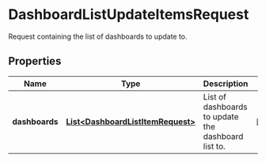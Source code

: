 # DashboardListUpdateItemsRequest

Request containing the list of dashboards to update to.

## Properties

| Name           | Type                                                                    | Description                                         | Notes      |
| -------------- | ----------------------------------------------------------------------- | --------------------------------------------------- | ---------- |
| **dashboards** | [**List&lt;DashboardListItemRequest&gt;**](DashboardListItemRequest.md) | List of dashboards to update the dashboard list to. | [optional] |
